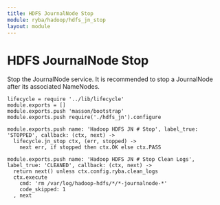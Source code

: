 ```yaml
---
title: HDFS JournalNode Stop
module: ryba/hadoop/hdfs_jn_stop
layout: module
---
```


# HDFS JournalNode Stop

Stop the JournalNode service. It is recommended to stop a JournalNode after its 
associated NameNodes.

    lifecycle = require '../lib/lifecycle'
    module.exports = []
    module.exports.push 'masson/bootstrap'
    module.exports.push require('./hdfs_jn').configure

    module.exports.push name: 'Hadoop HDFS JN # Stop', label_true: 'STOPPED', callback: (ctx, next) ->
      lifecycle.jn_stop ctx, (err, stopped) ->
        next err, if stopped then ctx.OK else ctx.PASS

    module.exports.push name: 'Hadoop HDFS JN # Stop Clean Logs', label_true: 'CLEANED', callback: (ctx, next) ->
      return next() unless ctx.config.ryba.clean_logs
      ctx.execute
        cmd: 'rm /var/log/hadoop-hdfs/*/*-journalnode-*'
        code_skipped: 1
      , next
